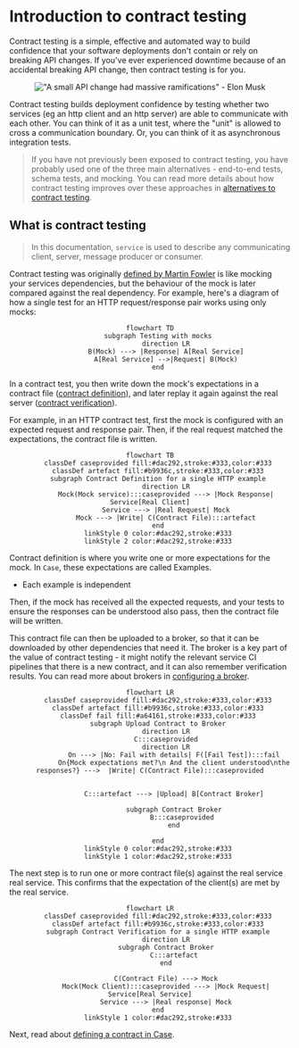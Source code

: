 # Introduction to contract testing

Contract testing is a simple, effective and automated way to build confidence
that your software deployments don't contain or rely on breaking API changes. If
you've ever experienced downtime because of an accidental breaking API change,
then contract testing is for you.

<span align="center">

!["A small API change had massive ramifications" - Elon Musk](https://github.com/TimothyJones/case/raw/main/docs/users/motivating-tweet-small.jpg)

</span>

Contract testing builds deployment confidence by testing whether two services (eg an http client and an http server) are able to
communicate with each other. You can think of it as a unit test, where the
"unit" is allowed to cross a communication boundary. Or, you can think of it as asynchronous integration tests.

> If you have not previously been exposed to contract testing, you have probably
> used one of the three main alternatives - end-to-end tests, schema tests, and
> mocking. You can read more details about how contract testing improves over these approaches in [alternatives to contract testing](/docs/users/background/alternatives.md).

## What is contract testing

> In this documentation, `service` is used to describe any communicating client, server, message producer or consumer.

Contract testing was originally [defined by Martin
Fowler](https://martinfowler.com/bliki/ContractTest.html) is like mocking your
services dependencies, but the behaviour of the mock is later compared against
the real dependency. For example, here's a diagram of how a single test for an HTTP
request/response pair works using only mocks:

<span align="center">

```mermaid
flowchart TD
    subgraph Testing with mocks
        direction LR
        B(Mock) ---> |Response| A[Real Service]
        A[Real Service] -->|Request| B(Mock)
    end
```

</span>

In a contract test, you then write down the mock's expectations in a contract file ([contract definition](/docs/users/basic-use/defining-contracts.md)), and later replay it again against the real server ([contract verification](/docs/users/basic-use/verifying-contracts.md)).

For example, in an HTTP contract test, first the mock is configured with an
expected request and response pair. Then, if the real request matched the
expectations, the contract file is written.

<span align="center">

```mermaid
flowchart TB
    classDef caseprovided fill:#dac292,stroke:#333,color:#333
    classDef artefact fill:#b9936c,stroke:#333,color:#333
    subgraph Contract Definition for a single HTTP example
        direction LR
        Mock(Mock service):::caseprovided ---> |Mock Response| Service[Real Client]
        Service ---> |Real Request| Mock
        Mock ---> |Write| C(Contract File):::artefact
    end
    linkStyle 0 color:#dac292,stroke:#333
    linkStyle 2 color:#dac292,stroke:#333
```

</span>

Contract definition is where you write one or more expectations for the mock. In `Case`, these expectations are called Examples.

- Each example is independent

Then, if the mock has received all the expected requests, and your tests to ensure
the responses can be understood also pass, then the contract file will be
written.

This contract file can then be uploaded to a broker, so that it can be
downloaded by other dependencies that need it. The broker is a key part of the value of contract testing - it might notify the
relevant service CI pipelines that there is a new contract, and it can also remember verification results. You can read more about brokers in [configuring a broker](/docs/users/basic-use/brokers.md).

<span align="center">

```mermaid
flowchart LR
    classDef caseprovided fill:#dac292,stroke:#333,color:#333
    classDef artefact fill:#b9936c,stroke:#333,color:#333
    classDef fail fill:#a64161,stroke:#333,color:#333
    subgraph Upload Contract to Broker
        direction LR
        C:::caseprovided
        direction LR
            On ---> |No: Fail with details| F([Fail Test]):::fail
            On{Mock expectations met?\n And the client understood\nthe responses?} --->  |Write| C(Contract File):::caseprovided


            C:::artefact ---> |Upload| B[Contract Broker]

            subgraph Contract Broker
                B:::caseprovided
            end

    end
    linkStyle 0 color:#dac292,stroke:#333
    linkStyle 1 color:#dac292,stroke:#333
```

</span>

The next step is to run one or more contract file(s) against the real service
real service. This confirms that the expectation of the client(s) are met by the real service.

<span align="center">

```mermaid
flowchart LR
    classDef caseprovided fill:#dac292,stroke:#333,color:#333
    classDef artefact fill:#b9936c,stroke:#333,color:#333
    subgraph Contract Verification for a single HTTP example
        direction LR
        subgraph Contract Broker
            C:::artefact
        end

        C(Contract File) ---> Mock
        Mock(Mock Client):::caseprovided ---> |Mock Request| Service[Real Service]
        Service ---> |Real response| Mock
    end
    linkStyle 1 color:#dac292,stroke:#333
```

</span>

Next, read about [defining a contract in Case](/docs//users//basic-use/defining-contracts.md).

<!--- cspell:dictionaries !html --->
